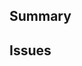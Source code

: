 <!--
  Thanks for submitting a pull request!
  We appreciate you spending the time to work on these changes. Please provide enough information so that others can review your pull request.

  Before submitting a pull request, please make sure the following is done:

  1. A relevant issue exists and is open. If not, please open an issue first.
  2. Fork [the repository](https://github.com/roikoren755/eslint-plugin-node) and create your branch from `main`.
  3. Run `npm i` in the repository root.
  4. If you've fixed a bug or added code that should be tested, add tests!
  5. Make sure your code lints (`npm run lint`).
  6. Run the TypeScript type checks (`npm run type`).
  7. Use `conventional-commits` guidelines for commit messages and PR title. The developer tooling and status checks will help you here if you are unsure.
-->

## Summary

<!-- Explain the **motivation** for making this change. What existing problem does the pull request solve? -->

## Issues

<!-- Link to the issue(s?) this PR solves, with Fixes #ISSUE_NUMBER -->
